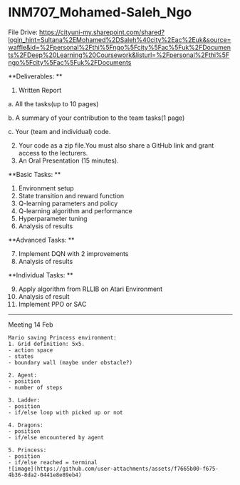 # INM707_Mohamed-Saleh_Ngo
File Drive: https://cityuni-my.sharepoint.com/shared?login_hint=Sultana%2EMohamed%2DSaleh%40city%2Eac%2Euk&source=waffle&id=%2Fpersonal%2Fthi%5Fngo%5Fcity%5Fac%5Fuk%2FDocuments%2FDeep%20Learning%20Coursework&listurl=%2Fpersonal%2Fthi%5Fngo%5Fcity%5Fac%5Fuk%2FDocuments

**Deliverables: **

1. Written Report
   
a. All the tasks(up to 10 pages)

b. A summary of your contribution to the team tasks(1 page)

c. Your (team and individual) code.

2. Your code as a zip file.You must also share a GitHub link and grant access to the lecturers.
3. An Oral Presentation (15 minutes).
   
**Basic Tasks: **
1. Environment setup
2. State transition and reward function
3. Q-learning parameters and policy
4. Q-learning algorithm and performance
5. Hyperparameter tuning
6. Analysis of results

**Advanced Tasks: **

7. Implement DQN with 2 improvements
8. Analysis of results

**Individual Tasks: **

9. Apply algorithm from RLLIB on Atari Environment
10. Analysis of result
11. Implement PPO or SAC

----------------------------------------------------
Meeting 14 Feb
~~~~
Mario saving Princess environment:
1. Grid definition: 5x5. 
- action space
- ⁠states 
- ⁠boundary wall (maybe under obstacle?)

2. Agent: 
- position
- number of steps

3. Ladder:
- position 
- ⁠if/else loop with picked up or not

4. Dragons: 
- position
- ⁠if/else encountered by agent

5. Princess: 
- position
- ⁠if/else reached = terminal
![image](https://github.com/user-attachments/assets/f7665b00-f675-4b36-8da2-0441e8e89eb4)

